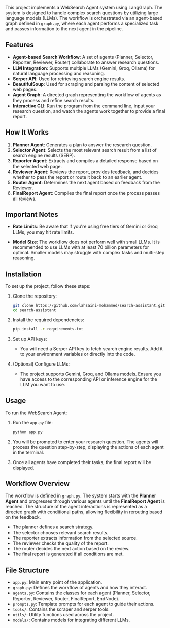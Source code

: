 This project implements a WebSearch Agent system using LangGraph. The system is designed to handle complex search questions by utilizing large language models (LLMs). The workflow is orchestrated via an agent-based graph defined in `graph.py`, where each agent performs a specialized task and passes information to the next agent in the pipeline.

## Features

- **Agent-based Search Workflow**: A set of agents (Planner, Selector, Reporter, Reviewer, Router) collaborate to answer research questions.
- **LLM Integration**: Supports multiple LLMs (Gemini, Groq, Ollama) for natural language processing and reasoning.
- **Serper API**: Used for retrieving search engine results.
- **BeautifulSoup**: Used for scraping and parsing the content of selected web pages.
- **Agent Graph**: A directed graph representing the workflow of agents as they process and refine search results.
- **Interactive CLI**: Run the program from the command line, input your research question, and watch the agents work together to provide a final report.

## How It Works

1. **Planner Agent**: Generates a plan to answer the research question.
2. **Selector Agent**: Selects the most relevant search result from a list of search engine results (SERP).
3. **Reporter Agent**: Extracts and compiles a detailed response based on the selected web page.
4. **Reviewer Agent**: Reviews the report, provides feedback, and decides whether to pass the report or route it back to an earlier agent.
5. **Router Agent**: Determines the next agent based on feedback from the Reviewer.
6. **FinalReport Agent**: Compiles the final report once the process passes all reviews.

## Important Notes

- **Rate Limits**: Be aware that if you're using free tiers of Gemini or Groq LLMs, you may hit rate limits.

- **Model Size**: The workflow does not perform well with small LLMs. It is recommended to use LLMs with at least 70 billion parameters for optimal. Smaller models may struggle with complex tasks and multi-step reasoning.

## Installation

To set up the project, follow these steps:

1. Clone the repository:
    ```bash
    git clone https://github.com/lahsaini-mohammed/search-assistant.git
    cd search-assistant
    ```

2. Install the required dependencies:
    ```bash
    pip install -r requirements.txt
    ```

3. Set up API keys:
   - You will need a Serper API key to fetch search engine results. Add it to your environment variables or directly into the code.

4. (Optional) Configure LLMs:
   - The project supports Gemini, Groq, and Ollama models. Ensure you have access to the corresponding API or inference engine for the LLM you want to use.

## Usage

To run the WebSearch Agent:

1. Run the `app.py` file:
    ```bash
    python app.py
    ```

2. You will be prompted to enter your research question. The agents will process the question step-by-step, displaying the actions of each agent in the terminal.

3. Once all agents have completed their tasks, the final report will be displayed.

## Workflow Overview

The workflow is defined in `graph.py`. The system starts with the **Planner Agent** and progresses through various agents until the **FinalReport Agent** is reached. The structure of the agent interactions is represented as a directed graph with conditional paths, allowing flexibility in rerouting based on the feedback.

- The planner defines a search strategy.
- The selector chooses relevant search results.
- The reporter extracts information from the selected source.
- The reviewer checks the quality of the report.
- The router decides the next action based on the review.
- The final report is generated if all conditions are met.

## File Structure

- `app.py`: Main entry point of the application.
- `graph.py`: Defines the workflow of agents and how they interact.
- `agents.py`: Contains the classes for each agent (Planner, Selector, Reporter, Reviewer, Router, FinalReport, EndNode).
- `prompts.py`: Template prompts for each agent to guide their actions.
- `tools/`: Contains the scraper and serper tools.
- `utils/`: Utility functions used across the project.
- `models/`: Contains models for integrating different LLMs.